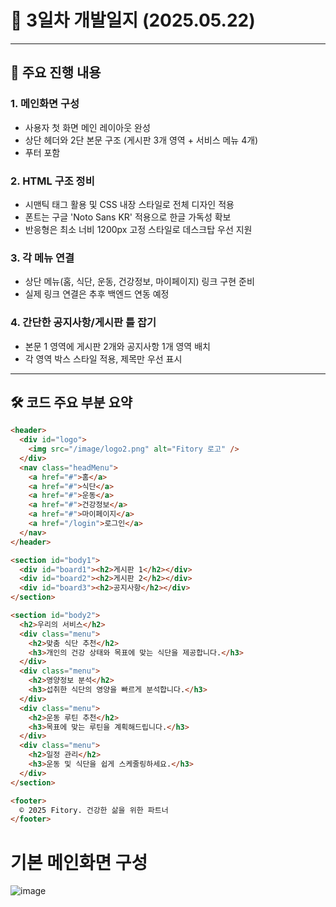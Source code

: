 
# 📝 3일차 개발일지 (2025.05.22)

---

## 📌 주요 진행 내용

### 1. 메인화면 구성
- 사용자 첫 화면 메인 레이아웃 완성
- 상단 헤더와 2단 본문 구조 (게시판 3개 영역 + 서비스 메뉴 4개)
- 푸터 포함

### 2. HTML 구조 정비
- 시맨틱 태그 활용 및 CSS 내장 스타일로 전체 디자인 적용
- 폰트는 구글 'Noto Sans KR' 적용으로 한글 가독성 확보
- 반응형은 최소 너비 1200px 고정 스타일로 데스크탑 우선 지원

### 3. 각 메뉴 연결
- 상단 메뉴(홈, 식단, 운동, 건강정보, 마이페이지) 링크 구현 준비
- 실제 링크 연결은 추후 백엔드 연동 예정

### 4. 간단한 공지사항/게시판 틀 잡기
- 본문 1 영역에 게시판 2개와 공지사항 1개 영역 배치
- 각 영역 박스 스타일 적용, 제목만 우선 표시

---

## 🛠 코드 주요 부분 요약

```html
<header>
  <div id="logo">
    <img src="/image/logo2.png" alt="Fitory 로고" />
  </div>
  <nav class="headMenu">
    <a href="#">홈</a>
    <a href="#">식단</a>
    <a href="#">운동</a>
    <a href="#">건강정보</a>
    <a href="#">마이페이지</a>
    <a href="/login">로그인</a>
  </nav>
</header>

<section id="body1">
  <div id="board1"><h2>게시판 1</h2></div>
  <div id="board2"><h2>게시판 2</h2></div>
  <div id="board3"><h2>공지사항</h2></div>
</section>

<section id="body2">
  <h2>우리의 서비스</h2>
  <div class="menu">
    <h2>맞춤 식단 추천</h2>
    <h3>개인의 건강 상태와 목표에 맞는 식단을 제공합니다.</h3>
  </div>
  <div class="menu">
    <h2>영양정보 분석</h2>
    <h3>섭취한 식단의 영양을 빠르게 분석합니다.</h3>
  </div>
  <div class="menu">
    <h2>운동 루틴 추천</h2>
    <h3>목표에 맞는 루틴을 계획해드립니다.</h3>
  </div>
  <div class="menu">
    <h2>일정 관리</h2>
    <h3>운동 및 식단을 쉽게 스케줄링하세요.</h3>
  </div>
</section>

<footer>
  © 2025 Fitory. 건강한 삶을 위한 파트너
</footer>
```

# 기본 메인화면 구성
![image](https://github.com/user-attachments/assets/1674b2ac-a6fe-4425-ade7-40d0f50aa8fc)

